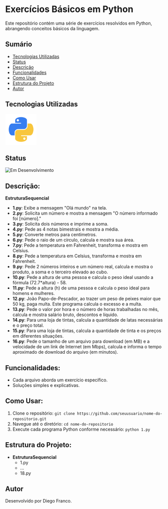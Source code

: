 # Exercícios Básicos em Python

Este repositório contém uma série de exercícios resolvidos em Python, abrangendo conceitos básicos da linguagem.

## Sumário

- [Tecnologias Utilizadas](#tecnologias-utilizadas)
- [Status](#status)
- [Descrição](#descrição)
- [Funcionalidades](#funcionalidades)
- [Como Usar](#como-usar)
- [Estrutura do Projeto](#estrutura-do-projeto)
- [Autor](#autor)

## Tecnologias Utilizadas

<div style="display: flex; flex-direction: row;">
  <div style="margin-right: 20px; display: flex; justify-content: flex-start;">
    <img src="img/python.png" alt="Logo Python" width="100"/>
  </div>
</div>

## Status

![Em Desenvolvimento](http://img.shields.io/static/v1?label=STATUS&message=EM%20DESENVOLVIMENTO&color=RED&style=for-the-badge)

<!--  ![Concluído](http://img.shields.io/static/v1?label=STATUS&message=CONCLUIDO&color=GREEN&style=for-the-badge) -->

## Descrição:

**EstruturaSequencial**

- **1.py**: Exibe a mensagem "Olá mundo" na tela.
- **2.py**: Solicita um número e mostra a mensagem "O número informado foi [número]."
- **3.py**: Solicita dois números e imprime a soma.
- **4.py**: Pede as 4 notas bimestrais e mostra a média.
- **5.py**: Converte metros para centímetros.
- **6.py**: Pede o raio de um círculo, calcula e mostra sua área.
- **7.py**: Pede a temperatura em Fahrenheit, transforma e mostra em Celsius.
- **8.py**: Pede a temperatura em Celsius, transforma e mostra em Fahrenheit.
- **9.py**: Pede 2 números inteiros e um número real, calcula e mostra o produto, a soma e o terceiro elevado ao cubo.
- **10.py**: Pede a altura de uma pessoa e calcula o peso ideal usando a fórmula (72.7\*altura) - 58.
- **11.py**: Pede a altura (h) de uma pessoa e calcula o peso ideal para homens e mulheres.
- **12.py**: João Papo-de-Pescador, ao trazer um peso de peixes maior que 50 kg, paga multa. Este programa calcula o excesso e a multa.
- **13.py**: Pede o valor por hora e o número de horas trabalhadas no mês, calcula e mostra salário bruto, descontos e líquido.
- **14.py**: Para uma loja de tintas, calcula a quantidade de latas necessárias e o preço total.
- **15.py**: Para uma loja de tintas, calcula a quantidade de tinta e os preços em diferentes situações.
- **16.py**: Pede o tamanho de um arquivo para download (em MB) e a velocidade de um link de Internet (em Mbps), calcula e informa o tempo aproximado de download do arquivo (em minutos).

## Funcionalidades:

- Cada arquivo aborda um exercício específico.
- Soluções simples e explicativas.

## Como Usar:

1. Clone o repositório: `git clone https://github.com/seuusuario/nome-do-repositorio.git`
2. Navegue até o diretório: `cd nome-do-repositorio`
3. Execute cada programa Python conforme necessário: `python 1.py`

## Estrutura do Projeto:

- **EstruturaSequencial**
  - 1.py
  - ...
  - 18.py

## Autor

Desenvolvido por Diego Franco.
